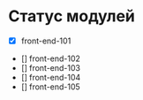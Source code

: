 # Статус модулей

- [x] front-end-101
- [] front-end-102
- [] front-end-103
- [] front-end-104
- [] front-end-105